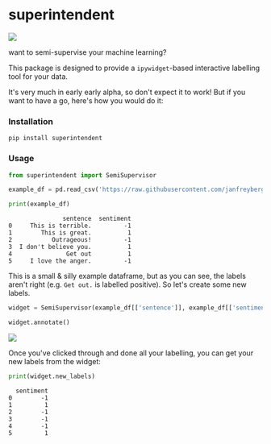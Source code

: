# superintendent

![](logo.png)

want to semi-supervise your machine learning?

This package is designed to provide a `ipywidget`-based interactive labelling tool for your data.

It's very much in early early alpha, so don't expect it to work! But if you want to have a go, here's how you would do it:

### Installation

```
pip install superintendent
```

### Usage

```python
from superintendent import SemiSupervisor

example_df = pd.read_csv('https://raw.githubusercontent.com/janfreyberg/superintendent/master/example_test.csv')

print(example_df)
```

```
               sentence  sentiment
0     This is terrible.         -1
1        This is great.          1
2           Outrageous!         -1
3  I don't believe you.          1
4               Get out          1
5     I love the anger.         -1
```

This is a small & silly example dataframe, but as you can see, the labels
aren't right (e.g. `Get out.` is labelled positive). So let's create some new
labels.

```python
widget = SemiSupervisor(example_df[['sentence']], example_df[['sentiment']])

widget.annotate()
```

![](screenshot.png)

Once you've clicked through and done all your labelling, you can get your new
labels from the widget:

```python
print(widget.new_labels)
```

```
  sentiment
0        -1
1         1
2        -1
3        -1
4        -1
5         1
```
